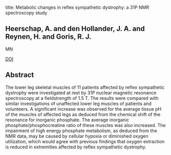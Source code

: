 title: Metabolic changes in reflex sympathetic dystrophy: a 31P NMR spectroscopy study

## Heerschap, A. and den Hollander, J. A. and Reynen, H. and Goris, R. J.
MN

<a href="https://doi.org/10.1002/mus.880160405">DOI</a>

## Abstract
The lower leg skeletal muscles of 11 patients affected by reflex sympathetic dystrophy were investigated at rest by 31P nuclear magnetic resonance spectroscopy at a fieldstrength of 1.5 T. The results were compared with similar investigations of unaffected lower leg muscles of patients and volunteers. A significant increase was observed for the average tissue pH of the muscles of affected legs as deduced from the chemical shift of the resonance for inorganic phosphate. The average inorganic phosphate/phosphocreatine ratio of these muscles was also increased. The impairment of high energy phosphate metabolism, as deduced from the NMR data, may be caused by cellular hypoxia or diminished oxygen utilization, which would agree with previous findings that oxygen extraction is reduced in extremities affected by reflex sympathetic dystrophy.

